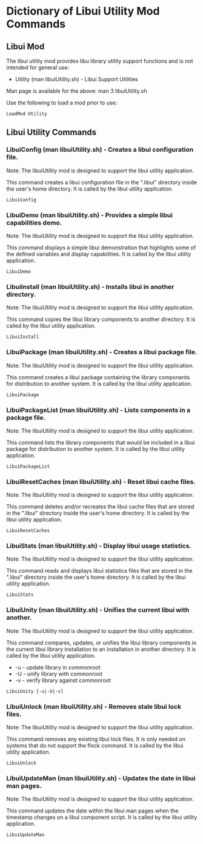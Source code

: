 # Dictionary of Libui Utility Mod Commands

## Libui Mod

The libui utility mod provides libu library utility support functions and is not
intended for general use:

* Utility (man libuiUtility.sh) - Libui Support Utilities

Man page is available for the above: man 3 libuiUtility.sh

Use the following to load a mod prior to use:

```
LoadMod Utility
```

## Libui Utility Commands

### LibuiConfig (man libuiUtility.sh) - Creates a libui configuration file.

Note: The libuiUtility mod is designed to support the libui utility application.

This command creates a libui configuration file in the ".libui" directory inside
the user's home directory. It is called by the libui utility application.

```
LibuiConfig
```

### LibuiDemo (man libuiUtility.sh) - Provides a simple libui capabilities demo.

Note: The libuiUtility mod is designed to support the libui utility application.

This command displays a simple libui demonstration that highlights some of the
defined variables and display capabilities. It is called by the libui utility
application.

```
LibuiDemo
```

### LibuiInstall (man libuiUtility.sh) - Installs libui in another directory.

Note: The libuiUtility mod is designed to support the libui utility application.

This command copies the libui library components to another directory. It is
called by the libui utility application.

```
LibuiInstall
```

### LibuiPackage (man libuiUtility.sh) - Creates a libui package file.

Note: The libuiUtility mod is designed to support the libui utility application.

This command creates a libui package containing the library components for
distribution to another system. It is called by the libui utility application.

```
LibuiPackage
```

### LibuiPackageList (man libuiUtility.sh) - Lists components in a package file.

Note: The libuiUtility mod is designed to support the libui utility application.

This command lists the library components that would be included in a libui
package for distribution to another system. It is called by the libui utility
application.

```
LibuiPackageList
```

### LibuiResetCaches (man libuiUtility.sh) - Reset libui cache files.

Note: The libuiUtility mod is designed to support the libui utility application.

This command deletes and/or recreates the libui cache files that are stored in
the ".libui" directory inside the user's home directory. It is called by the
libui utility application.

```
LibuiResetCaches
```

### LibuiStats (man libuiUtility.sh) - Display libui usage statistics.

Note: The libuiUtility mod is designed to support the libui utility application.

This command reads and displays libui statistics files that are stored in the
".libui" directory inside the user's home directory. It is called by the libui
utility application.

```
LibuiStats
```

### LibuiUnity (man libuiUtility.sh) - Unifies the current libui with another.

Note: The libuiUtility mod is designed to support the libui utility application.

This command compares, updates, or unifies the libui library components in the
current libui library installation to an installation in another directory. It
is called by the libui utility application.

* -u - update library in commonroot
* -U - unify library with commonroot
* -v - verify library against commonroot

```
LibuiUnity [-u|-U|-v]
```

### LibuiUnlock (man libuiUtility.sh) - Removes stale libui lock files.

Note: The libuiUtility mod is designed to support the libui utility application.

This command removes any existing libui lock files. It is only needed on systems
that do not support the flock command. It is called by the libui utility
application.

```
LibuiUnlock
```

### LibuiUpdateMan (man libuiUtility.sh) - Updates the date in libui man pages.

Note: The libuiUtility mod is designed to support the libui utility application.

This command updates the date within the libui man pages when the timestamp
changes on a libui component script. It is called by the libui utility
application.

```
LibuiUpdateMan
```
